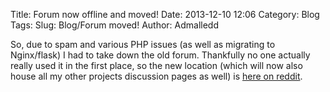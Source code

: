 Title: Forum now offline and moved!
Date: 2013-12-10 12:06
Category: Blog
Tags: 
Slug: Blog/Forum moved!
Author: Admalledd

So, due to spam and various PHP issues (as well as migrating to Nginx/flask) I had to take down the old forum. Thankfully no one actually really used it in the first place, so the new location (which will now also house all my other projects discussion pages as well) is [here on reddit](http://www.admalledd.com/r/admalledd).



